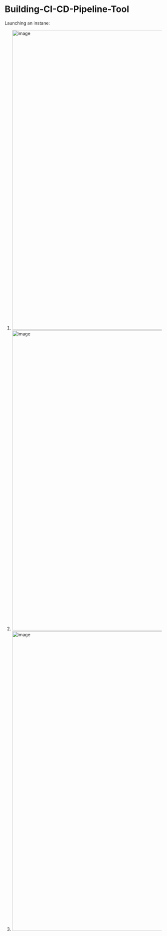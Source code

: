 # Building-CI-CD-Pipeline-Tool

Launching an instane:
1. <img width="959" alt="image" src="https://github.com/user-attachments/assets/5fb61efb-7ae8-41bb-8590-2f3f088121b6" />
2. <img width="960" alt="image" src="https://github.com/user-attachments/assets/6f328f6e-22b9-4302-98ae-c29cf6f00132" />
3. <img width="959" alt="image" src="https://github.com/user-attachments/assets/4c464f4b-1a5f-4b48-9b5a-583e5518b988" />



